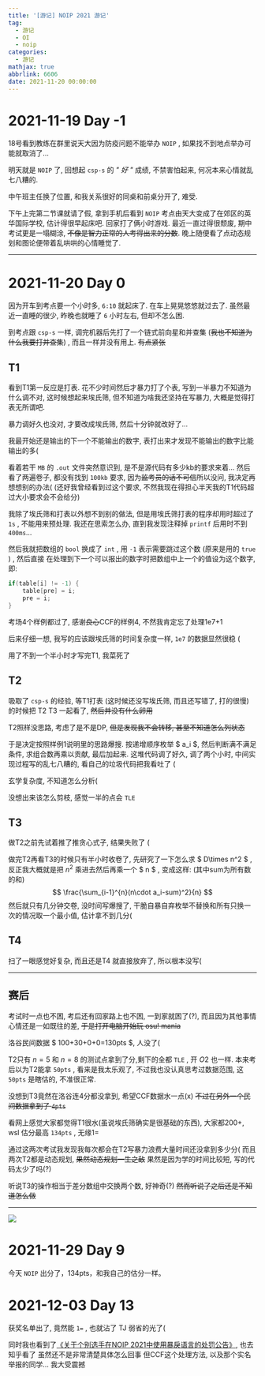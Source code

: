 ```yaml
---
title: '[游记] NOIP 2021 游记'
tag:
  - 游记
  - OI
  - noip
categories:
  - 游记
mathjax: true
abbrlink: 6606
date: 2021-11-20 00:00:00
---
```


# 2021-11-19 Day -1

18号看到教练在群里说天大因为防疫问题不能举办 `NOIP` , 如果找不到地点举办可能就取消了...

明天就是 `NOIP` 了, 回想起 `csp-s` 的 *" 好 "* 成绩, 不禁害怕起来, 何况本来心情就乱七八糟的.

中午班主任换了位置, 和我关系很好的同桌和前桌分开了, 难受.

下午上完第二节课就请了假, 拿到手机后看到 `NOIP` 考点由天大变成了在郊区的英华国际学校, 估计得很早起床吧. 回家打了俩小时游戏. 最近一直过得很颓废, 期中考试更是一塌糊涂, ~~不像是智力正常的人考得出来的分数~~. 晚上随便看了点动态规划和图论便带着乱哄哄的心情睡觉了.

---

# 2021-11-20 Day 0

因为开车到考点要一个小时多, `6:10` 就起床了. 在车上晃晃悠悠就过去了. 虽然最近一直睡的很少, 昨晚也就睡了 `6` 小时左右, 但却不怎么困. 

到考点跟 `csp-s` 一样, 调完机器后先打了一个链式前向星和并查集 (~~我也不知道为什么我要打并查集~~) , 而且一样并没有用上. 
~~有点紧张~~

## T1

看到T1第一反应是打表. 花不少时间然后才暴力打了个表, 写到一半暴力不知道为什么调不对, 这时候想起来埃氏筛, 但不知道为啥我还坚持在写暴力, 大概是觉得打表无所谓吧.

暴力调好久也没对, 才要改成埃氏筛, 然后十分钟就改好了...

我最开始还是输出的下一个不能输出的数字, 表打出来才发现不能输出的数字比能输出的多(

看着若干 `MB` 的 `.out` 文件突然意识到, 是不是源代码有多少kb的要求来着...
然后看了两遍卷子, 都没有找到 `100kb` 要求, 因为~~监考员的话不可信~~所以没问, 我决定再想想别的办法(
(还好我曾经看到过这个要求, 不然我现在得担心半天我的T1代码超过大小要求会不会给分)

我除了埃氏筛和打表以外想不到别的做法, 但是用埃氏筛打表的程序却用时超过了 `1s` , 不能用来预处理. 我还在思索怎么办, 直到我发现注释掉 `printf` 后用时不到 `400ms`...

然后我就把数组的 `bool` 换成了 `int` , 用 `-1` 表示需要跳过这个数 (原来是用的 `true` ) , 然后直接 在处理到下一个可以报出的数字时把数组中上一个的值设为这个数字, 即:

```c++
if(table[i] != -1) {
	table[pre] = i;
	pre = i;
}
```

考场4个样例都过了, 感谢~~良心~~CCF的样例4, 不然我肯定忘了处理1e7+1

后来仔细一想, 我写的应该跟埃氏筛的时间复杂度一样, `1e7` 的数据显然很稳 (

用了不到一个半小时才写完T1, 我菜死了

## T2

吸取了 `csp-s` 的经验, 等T1打表 (这时候还没写埃氏筛, 而且还写错了, 打的很慢) 的时候把 T2 T3 一起看了, ~~然后并没有什么卵用~~

T2照样没思路, 考虑了是不是DP, ~~但是发现我不会转移, 甚至不知道怎么列状态~~

于是决定按照样例1说明里的思路爆搜. 按递增顺序枚举 $ a_i $, 然后判断满不满足条件, 求组合数再乘以贡献, 最后加起来. 这堆代码调了好久, 调了两个小时, 中间实现过程写的乱七八糟的, 看自己的垃圾代码把我看吐了 (

玄学复杂度, 不知道怎么分析( 

没想出来该怎么剪枝, 感觉一半的点会 `TLE` 

## T3

做T2之前先试着推了推贪心式子, 结果失败了 (

做完T2再看T3的时候只有半小时收卷了, 先研究了一下怎么求 $ D\times n^2 $ , 反正我大概就是把 $n^2$ 乘进去然后再乘一个 $ n $ , 变成这样: (其中sum为所有数的和)
$$
\frac{\sum_{i-1}^{n}(n\cdot a_i-sum)^2}{n}
$$
然后就只有几分钟交卷, 没时间写爆搜了, 干脆自暴自弃枚举不替换和所有只换一次的情况取一个最小值, 估计拿不到几分(

## T4

扫了一眼感觉好复杂, 而且还是T4 就直接放弃了, 所以根本没写(

---

## 赛后

考试时一点也不困, 考后还有回家路上也不困, 一到家就困了(?), 而且因为其他事情心情还是一如既往的差, ~~于是打开电脑开始玩 osu! mania~~

洛谷民间数据 $ 100+30+0+0=130pts $, 人没了(

T2只有 $n=5$ 和 $n=8$ 的测试点拿到了分,剩下的全都 `TLE` , 开 $O2$ 也一样. 本来考后以为T2能拿 `50pts` , 看来是我太乐观了, 不过我也没认真思考过数据范围, 这 `50pts` 是瞎估的, 不准很正常.

没想到T3竟然在洛谷连4分都没拿到, 希望CCF数据水一点(x)
~~不过在另外一个民间数据拿到了 `4pts`~~

看网上感觉大家都觉得T1很水(虽说埃氏筛确实是很基础的东西), 大家都200+, wsl
估分最高 `134pts` , 无缘1=

通过这两次考试我发现我每次都会在T2写暴力浪费大量时间还没拿到多少分(
而且两次T2都是动态规划, ~~果然动态规划一生之敌~~
果然是因为学的时间比较短, 写的代码太少了吗(?)

听说T3的操作相当于差分数组中交换两个数, 好神奇(?)
~~然而听说了之后还是不知道怎么做~~

---

![](https://s6.jpg.cm/2021/11/29/LPzIGy.jpg)

# 2021-11-29 Day 9

今天 `NOIP` 出分了，134pts，和我自己的估分一样。

# 2021-12-03 Day 13

获奖名单出了, 竟然能 `1=` , 也就沾了 TJ 弱省的光了(

同时我也看到了[《关于个别选手在NOIP 2021中使用暴戾语言的处罚公告》](https://www.noi.cn/xw/2021-12-03/750909.shtml), 也去知乎看了
虽然还不是非常清楚具体怎么回事
但CCF这个处理方法, 以及那个实名举报的同学...
我大受震撼